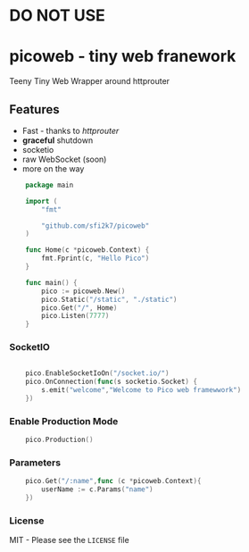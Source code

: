 # DO NOT USE
# picoweb - tiny web franework

Teeny Tiny Web Wrapper around httprouter

## Features
- Fast - thanks to _httprouter_
- **graceful** shutdown
- socketio
- raw WebSocket (soon)
- more on the way

```GO
    package main

    import (
        "fmt"

        "github.com/sfi2k7/picoweb"
    )

    func Home(c *picoweb.Context) {
        fmt.Fprint(c, "Hello Pico")
    }

    func main() {
        pico := picoweb.New()
        pico.Static("/static", "./static")
        pico.Get("/", Home)
        pico.Listen(7777)
    }
```

### SocketIO

```GO

    pico.EnableSocketIoOn("/socket.io/")
    pico.OnConnection(func(s socketio.Socket) {
        s.emit("welcome","Welcome to Pico web framewwork")
    })

```

### Enable Production Mode

```GO
    pico.Production()
```

### Parameters

```GO
    pico.Get("/:name",func (c *picoweb.Context){
        userName := c.Params("name")
    })
```

### License
MIT - Please see the `LICENSE` file
